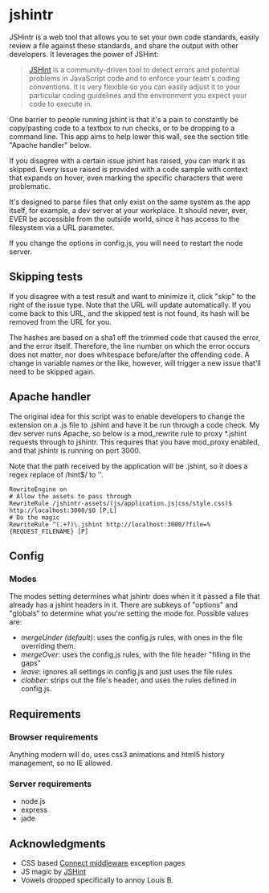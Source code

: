 # jshintr

JSHintr is a web tool that allows you to set your own code standards, easily review a file against these standards, and share the output with other developers. It leverages the power of JSHint:

> [JSHint](http://jshint.com) is a community-driven tool to detect errors and potential problems in JavaScript code and to enforce your team's coding conventions. It is very flexible so you can easily adjust it to your particular coding guidelines and the environment you expect your code to execute in.

One barrier to people running jshint is that it's a pain to constantly be copy/pasting code to a textbox to run checks, or to be dropping to a command line. This app aims to help lower this wall, see the section title "Apache handler" below.

If you disagree with a certain issue jshint has raised, you can mark it as skipped. Every issue raised is provided with a code sample with context that expands on hover, even marking the specific characters that were problematic.

It's designed to parse files that only exist on the same system as the app itself, for example, a dev server at your workplace. It should never, ever, EVER be accessible from the outside world, since it has access to the filesystem via a URL parameter.

If you change the options in config.js, you will need to restart the node server.

## Skipping tests

If you disagree with a test result and want to minimize it, click "skip" to the right of the issue type. Note that the URL will update automatically. If you come back to this URL, and the skipped test is not found, its hash will be removed from the URL for you.

The hashes are based on a sha1 off the trimmed code that caused the error, and the error itself. Therefore, the line number on which the error occurs does not matter, nor does whitespace before/after the offending code. A change in variable names or the like, however, will trigger a new issue that'll need to be skipped again.

## Apache handler

The original idea for this script was to enable developers to change the extension on a .js file to .jshint and have it be run through a code check. My dev server runs Apache, so below is a mod\_rewrite rule to proxy *.jshint requests through to jshintr. This requires that you have mod_proxy enabled, and that jshintr is running on port 3000.

Note that the path received by the application will be .jshint, so it does a regex replace of /hint$/ to ''.

    RewriteEngine on
    # Allow the assets to pass through
    RewriteRule /jshintr-assets/(js/application.js|css/style.css)$ http://localhost:3000/$0 [P,L]
    # Do the magic
    RewriteRule ^(.+?)\.jshint http://localhost:3000/?file=%{REQUEST_FILENAME} [P]

## Config

### Modes

The modes setting determines what jshintr does when it it passed a file that already has a jshint headers in it. There are subkeys of "options" and "globals" to determine what you're setting the mode for. Possible values are:

* *mergeUnder (default)*: uses the config.js rules, with ones in the file 
  overriding them.
* *mergeOver*: uses the config.js rules, with the file header "filling in the 
  gaps"
* *leave*: ignores all settings in config.js and just uses the file rules
* *clobber*: strips out the file's header, and uses the rules defined 
  in config.js.

## Requirements

### Browser requirements

Anything modern will do, uses css3 animations and html5 history management, so no IE allowed.

### Server requirements

* node.js
* express
* jade

## Acknowledgments

* CSS based [Connect middleware](hhttps://github.com/senchalabs/Connect) exception pages
* JS magic by [JSHint](https://github.com/jshint/jshint)
* Vowels dropped specifically to annoy Louis B.